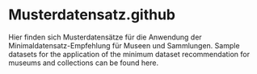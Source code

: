 # Musterdatensatz.github
Hier finden sich Musterdatensätze für die Anwendung der Minimaldatensatz-Empfehlung für Museen und Sammlungen. Sample datasets for the application of the minimum dataset recommendation for museums and collections can be found here.
